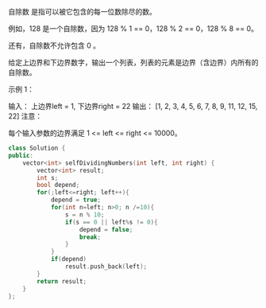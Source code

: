 自除数 是指可以被它包含的每一位数除尽的数。

例如，128 是一个自除数，因为 128 % 1 == 0，128 % 2 == 0，128 % 8 == 0。

还有，自除数不允许包含 0 。

给定上边界和下边界数字，输出一个列表，列表的元素是边界（含边界）内所有的自除数。

示例 1：

输入： 
上边界left = 1, 下边界right = 22
输出： [1, 2, 3, 4, 5, 6, 7, 8, 9, 11, 12, 15, 22]
注意：

每个输入参数的边界满足 1 <= left <= right <= 10000。  

```cpp
class Solution {
public:
    vector<int> selfDividingNumbers(int left, int right) {
        vector<int> result;
        int s;
        bool depend;
        for(;left<=right; left++){
            depend = true;
            for(int n=left; n>0; n /=10){
                s = n % 10;
                if(s == 0 || left%s != 0){
                    depend = false;
                    break;
                }
            }
            if(depend)
                result.push_back(left);
        }
        return result;
    }
};
```
